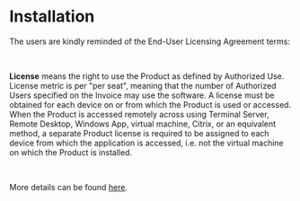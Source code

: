 # Installation

The users are kindly reminded of the End-User Licensing Agreement terms:&nbsp;

&nbsp;

**License** means the right to use the Product as defined by Authorized Use. License metric is per "per seat", meaning that the number of Authorized Users specified on the Invoice may use the software. A license must be obtained for each device on or from which the Product is used or accessed. When the Product is accessed remotely across using Terminal Server, Remote Desktop, Windows App, virtual machine, Citrix, or an equivalent method, a separate Product license is required to be assigned to each device from which the application is accessed, i.e. not the virtual machine on which the Product is installed.

&nbsp;

More details can be found [here](<Licenseagreement.md>).
